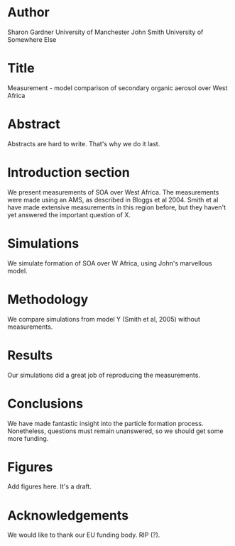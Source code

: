# Author 
Sharon Gardner University of Manchester
John Smith University of Somewhere Else

# Title
Measurement - model comparison of secondary organic aerosol over West Africa

# Abstract
Abstracts are hard to write. That's why we do it last.

# Introduction section
We present measurements of SOA over West Africa.
The measurements were made using an AMS, as described in Bloggs et al 2004.
Smith et al have made extensive measurements in this region before, but they haven't yet answered the important question of X.

# Simulations
We simulate formation of SOA over W Africa, using John's marvellous model.

# Methodology
We compare simulations from model Y (Smith et al, 2005) without measurements.

# Results
Our simulations did a great job of reproducing the measurements.

# Conclusions
We have made fantastic insight into the particle formation process.
Nonetheless, questions must remain unanswered, so we should get some more funding.

# Figures
Add figures here. It's a draft.

# Acknowledgements
We would like to thank our EU funding body. RIP (?).



